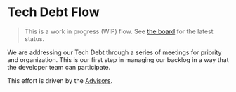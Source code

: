 [Advisors]: advisors.md
[the board]: https://github.com/orgs/opendatahub-io/projects/24/views/28

# Tech Debt Flow

> This is a work in progress (WIP) flow. See [the board] for the latest status.

We are addressing our Tech Debt through a series of meetings for priority and organization. This is our first step in managing our backlog in a way that the developer team can participate.

This effort is driven by the [Advisors].
